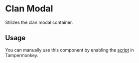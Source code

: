 # Clan Modal

Stilizes the clan modal container.

## Usage

You can manually use this component by enabling the [script](https://raw.githubusercontent.com/Neutrxl/Themed/main/Clan/ClanModal/ClanModal.user.js) in Tampermonkey.